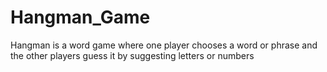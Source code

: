 # Hangman_Game
Hangman is a word game where one player chooses a word or phrase and the other players guess it by suggesting letters or numbers
